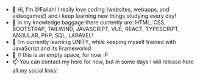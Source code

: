- 👋 Hi, I’m @Failah! I really love coding (websites, webapps, and videogames!) and i keep learning new things studying every day!
- 👀 In my knowledge baggage there currently are: HTML, CSS, BOOTSTRAP, TAILWIND, JAVASCRIPT, VUE, REACT, TYPESCRIPT, ANGULAR, PHP, SQL, LARAVEL!
- 🌱 I’m currently learning UNITY, while keeping myself trained with JavaScript and its Frameworks!
- 💞️ // this is an empty space, for now :P
- 📫 You can contact my here for now, but in some days i will release here all my social links!

<!---
Failah/Failah is a ✨ special ✨ repository because its `README.md` (this file) appears on your GitHub profile.
You can click the Preview link to take a look at your changes.
--->
